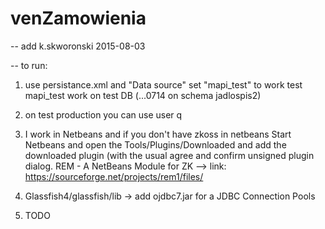 # venZamowienia
-- add k.skworonski 2015-08-03

-- to run:

1. use persistance.xml and "Data source" set "mapi_test" to work test
   mapi_test work on test DB (...0714 on schema jadlospis2)
   
2. on test production you can use user q

3. I work in Netbeans and if you don't have zkoss in netbeans 
Start Netbeans and open the Tools/Plugins/Downloaded and add the downloaded plugin (with the usual agree and confirm unsigned plugin dialog.
REM - A NetBeans Module for ZK --> link: https://sourceforge.net/projects/rem1/files/

4. Glassfish4/glassfish/lib -> add ojdbc7.jar for a JDBC Connection Pools

5. TODO
